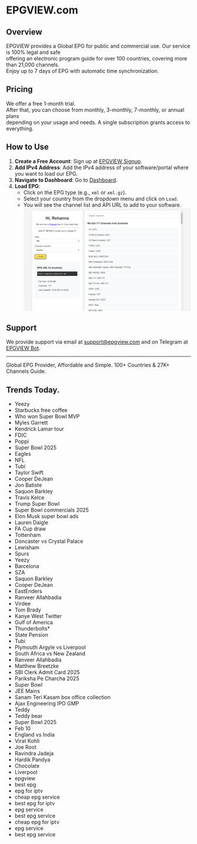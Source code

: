 # EPGVIEW.com



## Overview
EPGVIEW provides a Global EPG for public and commercial use. Our service is 100% legal and safe\
offering an electronic program guide for over 100 countries, covering more than 21,000 channels.\
Enjoy up to 7 days of EPG with automatic time synchronization.

## Pricing
We offer a free 1-month trial. \
After that, you can choose from monthly, 3-monthly, 7-monthly, or annual plans \
depending on your usage and needs. A single subscription grants access to everything.

## How to Use
1. **Create a Free Account**: Sign up at [EPGVIEW Signup](https://epgview.com/signup.php).
2. **Add IPv4 Address**: Add the IPv4 address of your software/portal where you want to load our EPG.
3. **Navigate to Dashboard**: Go to [Dashboard](https://epgview.com/dashboard.php).
4. **Load EPG**:
   - Click on the EPG type (e.g., `xml` or `xml.gz`).
   - Select your country from the dropdown menu and click on `Load`.
   - You will see the channel list and API URL to add to your software.
![EPGVIEW](img/dashboard.png)
## Support
We provide support via email at [support@epgview.com](mailto:support@epgview.com) and on Telegram at [EPGVIEW Bot](https://t.me/epgview_bot).

---

Global EPG Provider, Affordable and Simple. 100+ Countries & 27K+ Channels Guide.

## Trends Today.

- Yeezy
- Starbucks free coffee
- Who won Super Bowl MVP
- Myles Garrett
- Kendrick Lamar tour
- FDIC
- Poppi
- Super Bowl 2025
- Eagles
- NFL
- Tubi
- Taylor Swift
- Cooper DeJean
- Jon Batiste
- Saquon Barkley
- Travis Kelce
- Trump Super Bowl
- Super Bowl commercials 2025
- Elon Musk super bowl ads
- Lauren Daigle
- FA Cup draw
- Tottenham
- Doncaster vs Crystal Palace
- Lewisham
- Spurs
- Yeezy
- Barcelona
- SZA
- Saquon Barkley
- Cooper DeJean
- EastEnders
- Ranveer Allahbadia
- Virdee
- Tom Brady
- Kanye West Twitter
- Gulf of America
- Thunderbolts*
- State Pension
- Tubi
- Plymouth Argyle vs Liverpool
- South Africa vs New Zealand
- Ranveer Allahbadia
- Matthew Breetzke
- SBI Clerk Admit Card 2025
- Pariksha Pe Charcha 2025
- Super Bowl
- JEE Mains
- Sanam Teri Kasam box office collection
- Ajax Engineering IPO GMP
- Teddy
- Teddy bear
- Super Bowl 2025
- Feb 10
- England vs India
- Virat Kohli
- Joe Root
- Ravindra Jadeja
- Hardik Pandya
- Chocolate
- Liverpool
- epgview
- best epg
- epg for iptv
- cheap epg service
- best epg for iptv
- epg service
- best epg service
- cheap epg for iptv
- epg service
- best epg service
